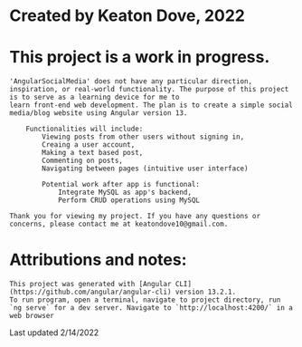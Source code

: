 # Created by Keaton Dove, 2022

# This project is a work in progress.

    'AngularSocialMedia' does not have any particular direction, inspiration, or real-world functionality. The purpose of this project is to serve as a learning device for me to
    learn front-end web development. The plan is to create a simple social media/blog website using Angular version 13.

        Functionalities will include: 
            Viewing posts from other users without signing in,
            Creaing a user account,
            Making a text based post,
            Commenting on posts,
            Navigating between pages (intuitive user interface)

            Potential work after app is functional:
                Integrate MySQL as app's backend,
                Perform CRUD operations using MySQL

    Thank you for viewing my project. If you have any questions or concerns, please contact me at keatondove10@gmail.com.

# Attributions and notes:
    This project was generated with [Angular CLI](https://github.com/angular/angular-cli) version 13.2.1.
    To run program, open a terminal, navigate to project directory, run `ng serve` for a dev server. Navigate to `http://localhost:4200/` in a web browser

Last updated 2/14/2022